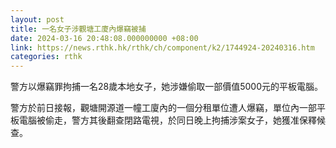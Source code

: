 ```yaml
---
layout: post
title: 一名女子涉觀塘工廈內爆竊被捕
date: 2024-03-16 20:48:08.000000000 +08:00
link: https://news.rthk.hk/rthk/ch/component/k2/1744924-20240316.htm
categories: rthk
---
```


警方以爆竊罪拘捕一名28歲本地女子，她涉嫌偷取一部價值5000元的平板電腦。

警方於前日接報，觀塘開源道一幢工廈內的一個分租單位遭人爆竊，單位內一部平板電腦被偷走，警方其後翻查閉路電視，於同日晚上拘捕涉案女子，她獲准保釋候查。
